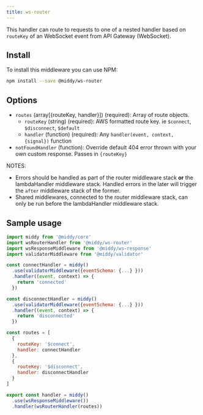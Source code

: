 ```yaml
---
title: ws-router
---
```


This handler can route to requests to one of a nested handler based on `routeKey` of an WebSocket event from API Gateway (WebSocket).

## Install

To install this middleware you can use NPM:

```bash
npm install --save @middy/ws-router
```

## Options

- `routes` (array[\{routeKey, handler\}]) (required): Array of route objects.
  - `routeKey` (string) (required): AWS formatted route key. ie `$connect`, `$disconnect`, `$default`
  - `handler` (function) (required): Any `handler(event, context, {signal})` function
- `notFoundHandler` (function): Override default 404 error thrown with your own custom response. Passes in `{routeKey}`

NOTES:

- Errors should be handled as part of the router middleware stack **or** the lambdaHandler middleware stack. Handled errors in the later will trigger the `after` middleware stack of the former.
- Shared middlewares, connected to the router middleware stack, can only be run before the lambdaHandler middleware stack.

## Sample usage

```javascript
import middy from '@middy/core'
import wsRouterHandler from '@middy/ws-router'
import wsResponseMiddleware from '@middy/ws-response'
import validatorMiddleware from '@middy/validator'

const connectHandler = middy()
  .use(validatorMiddleware({eventSchema: {...} }))
  .handler((event, context) => {
    return 'connected'
  })

const disconnectHandler = middy()
  .use(validatorMiddleware({eventSchema: {...} }))
  .handler((event, context) => {
    return 'disconnected'
  })

const routes = [
  {
    routeKey: '$connect',
    handler: connectHandler
  },
  {
    routeKey: '$disconnect',
    handler: disconnectHandler
  }
]

export const handler = middy()
  .use(wsResponseMiddleware())
  .handler(wsRouterHandler(routes))
```
